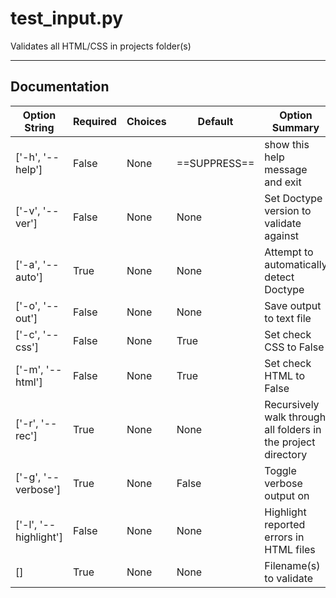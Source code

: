 test_input.py 
==============  
Validates all HTML/CSS in projects folder(s)  

---   
   

Documentation
-------------     
  
| Option String | Required | Choices | Default| Option Summary |  
|---------------|----------|---------|--------|----------------|  
| ['-h', '--help'] | False | None | ==SUPPRESS== | show this help message and exit | 
| ['-v', '--ver'] | False | None | None | Set Doctype version to validate against | 
| ['-a', '--auto'] | True | None | None | Attempt to automatically detect Doctype | 
| ['-o', '--out'] | False | None | None | Save output to text file | 
| ['-c', '--css'] | False | None | True | Set check CSS to False | 
| ['-m', '--html'] | False | None | True | Set check HTML to False | 
| ['-r', '--rec'] | True | None | None | Recursively walk through all folders in the project directory | 
| ['-g', '--verbose'] | True | None | False | Toggle verbose output on | 
| ['-l', '--highlight'] | False | None | None | Highlight reported errors in HTML files | 
| [] | True | None | None | Filename(s) to validate |   
		
